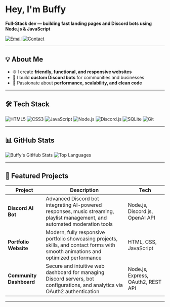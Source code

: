 # Hey, I'm Buffy

**Full-Stack dev — building fast landing pages and Discord bots using Node.js & JavaScript**

[![Email](https://img.shields.io/badge/EMAIL-0078D4?style=for-the-badge&logo=microsoft-outlook&logoColor=white)](mailto:official@buffyzyd.net)
[![Contact](https://img.shields.io/badge/CONTACT-FF69B4?style=for-the-badge&logo=telegram&logoColor=white)](https://discord.com/users/318905464601706517)

---

## 💡 About Me
- 🌐 I create **friendly, functional, and responsive websites**  
- 🤖 I build **custom Discord bots** for communities and businesses  
- 🚀 Passionate about **performance, scalability, and clean code**

---

## 🛠 Tech Stack
![HTML5](https://img.shields.io/badge/HTML5-E34F26?style=for-the-badge&logo=html5&logoColor=white)
![CSS3](https://img.shields.io/badge/CSS3-1572B6?style=for-the-badge&logo=css3&logoColor=white)
![JavaScript](https://img.shields.io/badge/JavaScript-F7DF1E?style=for-the-badge&logo=javascript&logoColor=black)
![Node.js](https://img.shields.io/badge/Node.js-339933?style=for-the-badge&logo=node.js&logoColor=white)
![Discord.js](https://img.shields.io/badge/Discord.js-5865F2?style=for-the-badge&logo=discord&logoColor=white)
![SQLite](https://img.shields.io/badge/SQLite-07405E?style=for-the-badge&logo=sqlite&logoColor=white)
![Git](https://img.shields.io/badge/Git-F05033?style=for-the-badge&logo=git&logoColor=white)

---

## 📊 GitHub Stats
![Buffy's GitHub Stats](https://github-readme-stats.vercel.app/api?username=buffydev-1&show_icons=true&theme=radical)
![Top Languages](https://github-readme-stats.vercel.app/api/top-langs/?username=buffydev-1&layout=compact&theme=radical)

---

## 🚀 Featured Projects
| Project | Description | Tech |
|---------|-------------|------|
| **Discord AI Bot** | Advanced Discord bot integrating AI-powered responses, music streaming, playlist management, and automated moderation tools | Node.js, Discord.js, OpenAI API |
| **Portfolio Website** | Modern, fully responsive portfolio showcasing projects, skills, and contact forms with smooth animations and optimized performance | HTML, CSS, JavaScript |
| **Community Dashboard** | Secure and intuitive web dashboard for managing Discord servers, bot configurations, and analytics via OAuth2 authentication | Node.js, Express, OAuth2, REST API |

---
